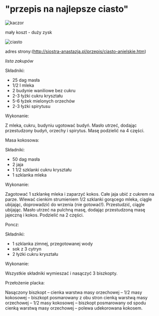 # "przepis na najlepsze ciasto"

![kaczor](https://media.giphy.com/media/iozt7fbfQO8V2/giphy.gif)

mały koszt - duży zysk



![ciasto](http://siostra-anastazja.pl/wp-content/uploads/Ciasto-anielskie21-250x212.jpg)

adres strony:(http://siostra-anastazja.pl/przepis/ciasto-anielskie.htm)

*lista zakupów*

Składniki:

- 25 dag masła
- 1/2 l mleka
- 2 budynie waniliowe bez cukru
- 2-3 łyżki cukru kryształu
- 5-6 łyżek mielonych orzechów
- 2-3 łyżki spirytusu

Wykonanie:

Z mleka, cukru, budyniu ugotować budyń. Masło utrzeć, dodając przestudzony budyń, orzechy i spirytus. Masę podzielić na 4 części.

Masa kokosowa:

Składniki:

- 50 dag masła
- 2 jaja
- 1 1/2 szklanki cukru kryształu
- 1 szklanka mleka

Wykonanie:

Zagotować 1 szklankę mleka i zaparzyć kokos. Całe jaja ubić z cukrem na parze. Wlewać cienkim strumieniem 1/2 szklanki gorącego mleka, ciągle ubijając, doprowadzić do wrzenia (nie gotować!). Przestudzić, ciągle ubijając. Masło utrzeć na pulchną masę, dodając przestudzoną masę jajeczną i kokos. Podzielić na 2 części.

Poncz:

Składniki:

- 1 szklanka zimnej, przegotowanej wody
- sok z 3 cytryn
- 2 łyżki cukru kryształu

Wykonanie:

Wszystkie składniki wymieszać i nasączyć 3 biszkopty.

Przełożenie placka:

Nasączony biszkopt – cienka warstwa masy orzechowej – 1/2 masy kokosowej – biszkopt posmarowany z obu stron cienką warstwą masy orzechowej – 1/2 masy kokosowej – biszkopt posmarowany od spodu cienką warstwą masy orzechowej – polewa udekorowana kokosem.

